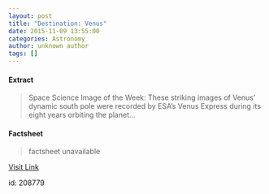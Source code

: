 ```yaml
---
layout: post
title: "Destination: Venus"
date: 2015-11-09 13:55:00
categories: Astronomy
author: unknown author
tags: []
---
```



#### Extract
>Space Science Image of the Week: These striking images of Venus’ dynamic south pole were recorded by ESA’s Venus Express during its eight years orbiting the planet...

#### Factsheet
>factsheet unavailable

[Visit Link](http://www.esa.int/spaceinimages/Images/2015/11/Destination_Venus)

id:  208779



